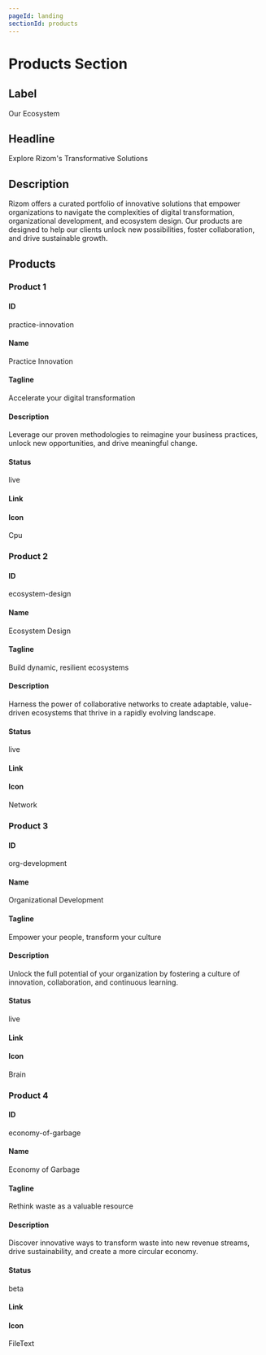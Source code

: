 ```yaml
---
pageId: landing
sectionId: products
---
```


# Products Section

## Label

Our Ecosystem

## Headline

Explore Rizom's Transformative Solutions

## Description

Rizom offers a curated portfolio of innovative solutions that empower organizations to navigate the complexities of digital transformation, organizational development, and ecosystem design. Our products are designed to help our clients unlock new possibilities, foster collaboration, and drive sustainable growth.

## Products

### Product 1

#### ID

practice-innovation

#### Name

Practice Innovation

#### Tagline

Accelerate your digital transformation

#### Description

Leverage our proven methodologies to reimagine your business practices, unlock new opportunities, and drive meaningful change.

#### Status

live

#### Link

#### Icon

Cpu

### Product 2

#### ID

ecosystem-design

#### Name

Ecosystem Design

#### Tagline

Build dynamic, resilient ecosystems

#### Description

Harness the power of collaborative networks to create adaptable, value-driven ecosystems that thrive in a rapidly evolving landscape.

#### Status

live

#### Link

#### Icon

Network

### Product 3

#### ID

org-development

#### Name

Organizational Development

#### Tagline

Empower your people, transform your culture

#### Description

Unlock the full potential of your organization by fostering a culture of innovation, collaboration, and continuous learning.

#### Status

live

#### Link

#### Icon

Brain

### Product 4

#### ID

economy-of-garbage

#### Name

Economy of Garbage

#### Tagline

Rethink waste as a valuable resource

#### Description

Discover innovative ways to transform waste into new revenue streams, drive sustainability, and create a more circular economy.

#### Status

beta

#### Link

#### Icon

FileText
